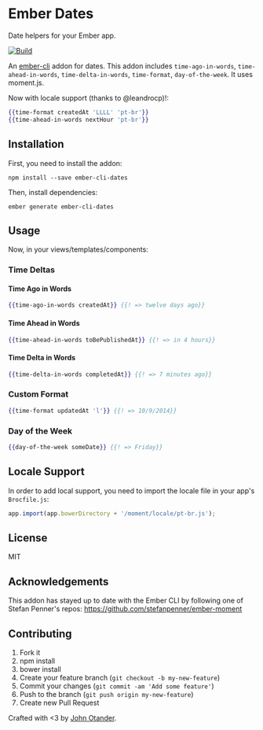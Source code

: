# Ember Dates

Date helpers for your Ember app.

[![Build](https://travis-ci.org/johnotander/ember-cli-dates.svg?branch=master)](https://travis-ci.org/johnotander/ember-cli-dates)

An [ember-cli](http://ember-cli.com) addon for dates. This addon includes
`time-ago-in-words`, `time-ahead-in-words`, `time-delta-in-words`, `time-format`, `day-of-the-week`. It uses
moment.js.

Now with locale support (thanks to @leandrocp)!:

```hbs
{{time-format createdAt 'LLLL' 'pt-br'}}
{{time-ahead-in-words nextHour 'pt-br'}}
```

## Installation

First, you need to install the addon:

```
npm install --save ember-cli-dates
```

Then, install dependencies:

```
ember generate ember-cli-dates
```

## Usage

Now, in your views/templates/components:

### Time Deltas

#### Time Ago in Words

```hbs
{{time-ago-in-words createdAt}} {{! => twelve days ago}}
```

#### Time Ahead in Words

```hbs
{{time-ahead-in-words toBePublishedAt}} {{! => in 4 hours}}
```

#### Time Delta in Words

```hbs
{{time-delta-in-words completedAt}} {{! => 7 minutes ago}}
```

### Custom Format

```hbs
{{time-format updatedAt 'l'}} {{! => 10/9/2014}}
```

### Day of the Week

```hbs
{{day-of-the-week someDate}} {{! => Friday}}
```

## Locale Support

In order to add local support, you need to import the locale file in your app's `Brocfile.js`:

```js
app.import(app.bowerDirectory + '/moment/locale/pt-br.js');
```

## License

MIT

## Acknowledgements

This addon has stayed up to date with the Ember CLI by following one of Stefan Penner's repos:
<https://github.com/stefanpenner/ember-moment>

## Contributing

1. Fork it
2. npm install
3. bower install
4. Create your feature branch (`git checkout -b my-new-feature`)
5. Commit your changes (`git commit -am 'Add some feature'`)
6. Push to the branch (`git push origin my-new-feature`)
7. Create new Pull Request

Crafted with <3 by [John Otander](http://johnotander.com).
